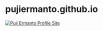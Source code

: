 # pujiermanto.github.io
 [![Puji Ermanto Profile Site](https://github.com/codesyariah122/pujiermanto.github.io/blob/master/profile.png)](https://pujiermanto.netlify.app/)  
